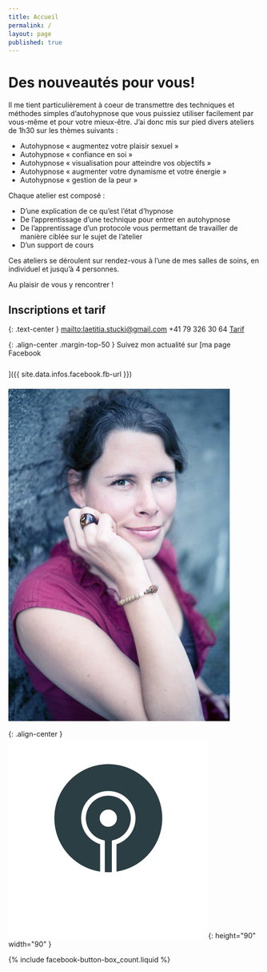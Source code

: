 ```yaml
---
title: Accueil
permalink: /
layout: page
published: true
---
```



# Des nouveautés pour vous!

Il me tient  particulièrement à coeur de  transmettre des techniques et méthodes simples d’autohypnose que vous puissiez utiliser facilement par vous-même et pour votre mieux-être. J’ai donc mis sur pied divers ateliers de 1h30 sur les thèmes suivants :

- Autohypnose « augmentez votre plaisir sexuel »
- Autohypnose « confiance en soi »
- Autohypnose « visualisation pour atteindre vos objectifs »
- Autohypnose « augmenter votre dynamisme et votre énergie »
- Autohypnose « gestion de la peur »

Chaque atelier est composé :

- D’une explication de ce qu’est l’état d’hypnose
- De l’apprentissage d’une technique pour  entrer en autohypnose
- De l’apprentissage d’un protocole vous permettant de travailler de manière ciblée sur le sujet de l’atelier
- D’un support de cours

Ces ateliers se déroulent sur rendez-vous à l’une de mes salles de soins, en individuel et jusqu’à 4 personnes. 

Au plaisir de vous y rencontrer !

## Inscriptions et tarif

{: .text-center }
<mailto:laetitia.stucki@gmail.com>
<i class="fa fa-mobile"></i> +41 79 326 30 64
[Tarif](http://laetitia-stucki.ch/tarifs/)


{: .align-center .margin-top-50 }
Suivez mon actualité sur
[ma page Facebook<br/><i style="font-size:30pt;" class="fa fa-facebook-official"></i>]({{ site.data.infos.facebook.fb-url }})

![Lætitia Stucki](./images/laetitia-stucki.jpg)

{: .align-center }
![](./images/logo-laetitia-stucki-anthracite.svg){: height="90" width="90" }

{% include facebook-button-box_count.liquid %}
